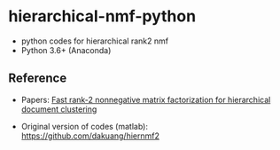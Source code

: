 # hierarchical-nmf-python
* python codes for hierarchical rank2 nmf
* Python 3.6+ (Anaconda)

## Reference
- Papers: [Fast rank-2 nonnegative matrix factorization for hierarchical document clustering](https://smallk.github.io/papers/hierNMF2.pdf)

- Original version of codes (matlab): https://github.com/dakuang/hiernmf2
